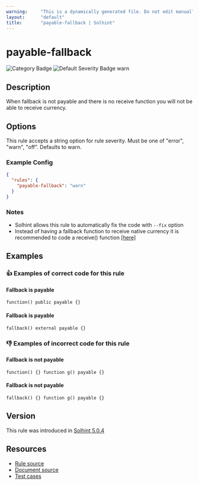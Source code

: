 ```yaml
---
warning:     "This is a dynamically generated file. Do not edit manually."
layout:      "default"
title:       "payable-fallback | Solhint"
---
```


# payable-fallback
![Category Badge](https://img.shields.io/badge/-Best%20Practices%20Rules-informational)
![Default Severity Badge warn](https://img.shields.io/badge/Default%20Severity-warn-yellow)

## Description
When fallback is not payable and there is no receive function you will not be able to receive currency.

## Options
This rule accepts a string option for rule severity. Must be one of "error", "warn", "off". Defaults to warn.

### Example Config
```json
{
  "rules": {
    "payable-fallback": "warn"
  }
}
```

### Notes
- Solhint allows this rule to automatically fix the code with `--fix` option
- Instead of having a fallback function to receive native currency it is recommended to code a receive() function [[here]](https://docs.soliditylang.org/en/v0.8.24/contracts.html#fallback-function)

## Examples
### 👍 Examples of **correct** code for this rule

#### Fallback is payable

```solidity
function() public payable {}
```

#### Fallback is payable

```solidity
fallback() external payable {}
```

### 👎 Examples of **incorrect** code for this rule

#### Fallback is not payable

```solidity
function() {} function g() payable {}
```

#### Fallback is not payable

```solidity
fallback() {} function g() payable {}
```

## Version
This rule was introduced in [Solhint 5.0.4](https://github.com/protofire/solhint/blob/v5.0.4)

## Resources
- [Rule source](https://github.com/protofire/solhint/blob/master/lib/rules/best-practices/payable-fallback.js)
- [Document source](https://github.com/protofire/solhint/blob/master/docs/rules/best-practices/payable-fallback.md)
- [Test cases](https://github.com/protofire/solhint/blob/master/test/rules/best-practices/payable-fallback.js)
